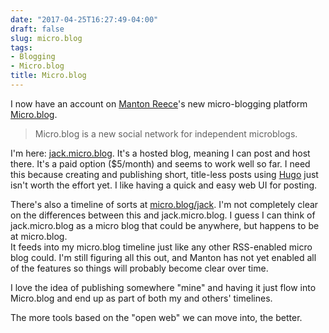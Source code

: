 ```yaml
---
date: "2017-04-25T16:27:49-04:00"
draft: false
slug: micro.blog
tags:
- Blogging
- Micro.blog
title: Micro.blog
---
```


I now have an account on [Manton Reece](http://www.manton.org/)'s new micro-blogging platform [Micro.blog](https://micro.blog/).

> Micro.blog is a new social network for independent microblogs.

I'm here: [jack.micro.blog](https://jack.micro.blog). It's a hosted blog, meaning
I can post and host there. It's a paid option ($5/month) and seems to work well so far.
I need this because creating and publishing short, title-less posts using [Hugo](https://gohugo.io)
just isn't worth the effort yet. I like having a quick and easy web UI for posting.

There's also a timeline of sorts at [micro.blog/jack](https://micro.blog/jack). I'm 
not completely clear on the differences between this and jack.micro.blog. I guess I can think
of jack.micro.blog as a micro blog that could be anywhere, but happens to be at micro.blog.\
It feeds into my micro.blog timeline just like any other RSS-enabled micro blog could.
I'm still figuring all this out, and Manton has not yet enabled all of the features so things 
will probably become clear over time.

I love the idea of publishing somewhere "mine" and having it just flow into
Micro.blog and end up as part of both my and others' timelines. 

The more tools based on the "open web" we can move into, the better.


